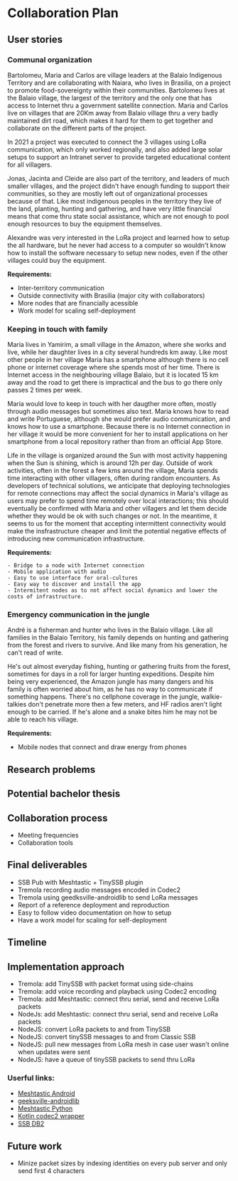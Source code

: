 # Collaboration Plan

## User stories

### Communal organization

Bartolomeu, Maria and Carlos are village leaders at the Balaio Indigenous Territory and are collaborating with Naiara, who lives in Brasilia, on a project to promote food-sovereignty within their communities. Bartolomeu lives at the Balaio village, the largest of the territory and the only one that has access to Internet thru a government satellite connection. Maria and Carlos live on villages that are 20Km away from Balaio village thru a very badly maintained dirt road, which makes it hard for them to get together and collaborate on the different parts of the project.

In 2021 a project was executed to connect the 3 villages using LoRa communication, which only worked regionally, and also added large solar setups to support an Intranet server to provide targeted educational content for all villagers.

Jonas, Jacinta and Cleide are also part of the territory, and leaders of much smaller villages, and the project didn't have enough funding to support their communities, so they are mostly left out of organizational processes because of that. Like most indigenous peoples in the territory they live of the land, planting, hunting and gathering, and have very little financial means that come thru state social assistance, which are not enough to pool enough resources to buy the equipment themselves.

Alexandre was very interested in the LoRa project and learned how to setup the all hardware, but he never had access to a computer so wouldn't know how to install the software necessary to setup new nodes, even if the other villages could buy the equipment.

**Requirements:**

- Inter-territory communication
- Outside connectivity with Brasilia (major city with collaborators)
- More nodes that are financially acessible
- Work model for scaling self-deployment

### Keeping in touch with family

Maria lives in Yamirim, a small village in the Amazon, where she works and live, while her daughter lives in a city several hundreds km away.  Like most other people in her village Maria has a smartphone although there is no cell phone or internet  coverage where she spends most of her time. There is Internet access in the neighbouring village Balaio, but it is located 15 km away and the road to get there is impractical and the bus to go there only passes 2 times per week.

Maria would love to keep in touch with her daugther more often, mostly through audio messages but sometimes also text. Maria knows how to read and write Portuguese, although she would prefer audio communication, and knows how to use a smartphone. Because there is no Internet connection in her village it would be more convenient for her to install applications on her smartphone from a local repository rather than from an official App Store.

Life in the village is organized around the Sun with most activity happening when the Sun is shining, which is around 12h per day. Outside of work activities, often in the forest a few kms around the village, Maria spends time interacting with other villagers, often during random encounters. As developers of technical solutions, we anticipate that deploying technologies for remote connections may affect the social dynamics in Maria's village as users may prefer to spend time remotely over local interactions; this should eventually be confirmed with Maria and other villagers and let them decide whether they would be ok with such changes or not. In the meantime, it seems to us for the moment that accepting intermittent connectivity would make the insfrastructure cheaper and limit the potential negative effects of introducing new communication infrastructure.

**Requirements:**

    - Bridge to a node with Internet connection
    - Mobile application with audio
    - Easy to use interface for oral-cultures
    - Easy way to discover and install the app
    - Intermitent nodes as to not affect social dynamics and lower the costs of infrastructure.

### Emergency communication in the jungle

André is a fisherman and hunter who lives in the Balaio village. Like all families in the Balaio Territory, his family depends on hunting and gathering from the forest and rivers to survive. And like many from his generation, he can't read of write.

He's out almost everyday fishing, hunting or gathering fruits from the forest, sometimes for days in a roll for larger hunting expeditions. Despite him being very experienced, the Amazon jungle has many dangers and his family is often worried about him, as he has no way to communicate if something happens. There's no cellphone coverage in the jungle, walkie-talkies don't penetrate more then a few meters, and HF radios aren't light enough to be carried. If he's alone and a snake bites him he may not be able to reach his village.

**Requirements:**

- Mobile nodes that connect and draw energy from phones

## Research problems


## Potential bachelor thesis

## Collaboration process
- Meeting frequencies
- Collaboration tools

## Final deliverables
- SSB Pub with Meshtastic + TinySSB plugin
- Tremola recording audio messages encoded in Codec2
- Tremola using geedksville-androidlib to send LoRa messages
- Report of a reference deployment and reproduction
- Easy to follow video documentation on how to setup
- Have a work model for scaling for self-deployment

## Timeline

## Implementation approach
- Tremola: add TinySSB with packet format using side-chains
- Tremola: add voice recording and playback using Codec2 encoding
- Tremola: add Meshtastic: connect thru serial, send and receive LoRa packets
- NodeJs: add Meshtastic: connect thru serial, send and receive LoRa packets
- NodeJS: convert LoRa packets to and from TinySSB
- NodeJS: convert tinySSB messages to and from Classic SSB
- NodeJS: pull new messages from LoRa mesh in case user wasn't online when updates were sent
- NodeJS: have a queue of tinySSB packets to send thru LoRa 

### Userful links:
- [Meshtastic Android](https://github.com/meshtastic/Meshtastic-Android)
- [geeksville-androidlib](https://github.com/meshtastic/geeksville-androidlib)
- [Meshtastic Python](https://github.com/meshtastic/Meshtastic-python)
- [Kotlin codec2 wrapper](https://github.com/masterjefferson/kodec2)
- [SSB DB2](https://github.com/ssbc/ssb-db2)

## Future work
- Minize packet sizes by indexing identities on every pub server and only send first 4 characters
